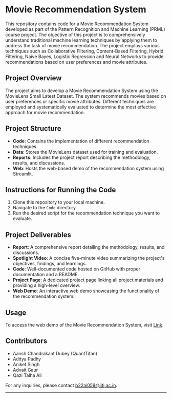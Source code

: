 # Movie Recommendation System

This repository contains code for a Movie Recommendation System developed as part of the Pattern Recognition and Machine Learning (PRML) course project. The objective of this project is to comprehensively understand traditional machine learning techniques by applying them to address the task of movie recommendation. The project employs various techniques such as Collaborative Filtering, Content-Based Filtering, Hybrid Filtering, Naive Bayes, Logistic Regression and Neural Networks to provide recommendations based on user preferences and movie attributes.

## Project Overview
The project aims to develop a Movie Recommendation System using the MovieLens Small Latest Dataset. The system recommends movies based on user preferences or specific movie attributes. Different techniques are employed and systematically evaluated to determine the most effective approach for movie recommendation.

## Project Structure
- **Code**: Contains the implementation of different recommendation techniques.
- **Data**: Stores the MovieLens dataset used for training and evaluation.
- **Reports**: Includes the project report describing the methodology, results, and discussions.
- **Web**: Hosts the web-based demo of the recommendation system using Streamlit.

## Instructions for Running the Code
1. Clone this repository to your local machine.
2. Navigate to the `Code` directory.
3. Run the desired script for the recommendation technique you want to evaluate.

## Project Deliverables
- **Report**: A comprehensive report detailing the methodology, results, and discussions.
- **Spotlight Video**: A concise five-minute video summarizing the project's objectives, findings, and learnings.
- **Code**: Well-documented code hosted on GitHub with proper documentation and a README.
- **Project Page**: A dedicated project page linking all project materials and providing a high-level overview.
- **Web Demo**: An interactive web demo showcasing the functionality of the recommendation system.

## Usage
To access the web demo of the Movie Recommendation System, visit [Link](https://prmlmovierecommendationsystem.streamlit.app/).

## Contributors
- Aansh Chandrakant Dubey (QuantTitan)
- Aditya Padhy
- Aniket Singh
- Advait Gaur 
- Qazi Talha Ali

For any inquiries, please contact [b22ai058@iitj.ac.in](mailto:b22ai058@iitj.ac.in).

---
